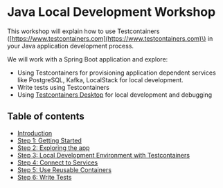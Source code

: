 # Java Local Development Workshop

This workshop will explain how to use Testcontainers \([https://www.testcontainers.com](https://www.testcontainers.com)\) in your Java application development process.

We will work with a Spring Boot application and explore:
* Using Testcontainers for provisioning application dependent services like PostgreSQL, Kafka, LocalStack for local development.
* Write tests using Testcontainers
* Using [Testcontainers Desktop](https://testcontainers.com/desktop/) for local development and debugging

## Table of contents

* [Introduction](README.md)
* [Step 1: Getting Started](step-1-getting-started.md)
* [Step 2: Exploring the app](step-2-exploring-the-app.md)
* [Step 3: Local Development Environment with Testcontainers](step-3-local-development-environment.md)
* [Step 4: Connect to Services](step-4-connect-to-services.md)
* [Step 5: Use Reusable Containers](step-5-use-reusable-containers.md)
* [Step 6: Write Tests](step-6-write-tests.md)
